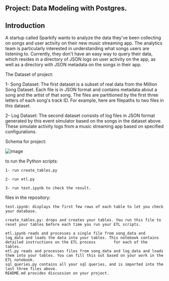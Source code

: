 Project: Data Modeling with Postgres.
-------------------------------------------------------------------------------------------------------------------------------------------------------------------------------
Introduction
-----------------------------------------------------------------------------
A startup called Sparkify wants to analyze the data they've been collecting on songs and user activity on their new music streaming app. The analytics team is particularly      interested in understanding what songs users are listening to. Currently, they don't have an easy way to query their data, which resides in a directory of JSON logs on user      activity on the app, as well as a directory with JSON metadata on the songs in their app.



The Dataset of project:

1- Song Dataset:
The first dataset is a subset of real data from the Million Song Dataset. Each file is in JSON format and contains metadata about a song and the artist of that song. The          files are partitioned by the first three letters of each song's track ID. For example, here are filepaths to two files in this dataset.

2- Log Dataset:
The second dataset consists of log files in JSON format generated by this event simulator based on the songs in the dataset above. These simulate activity logs from a music    streaming app based on specified configurations.

Schema for project:

![image](https://user-images.githubusercontent.com/52973147/100525293-948a9200-31d0-11eb-9f14-57b78d5aa3ae.png)






to run the Python scripts:


    1- run create_tables.py 

    2- run etl.py

    3- run test.ipynb to check the result.

files in the repository:

    test.ipynb: displays the first few rows of each table to let you check your database.

    create_tables.py: drops and creates your tables. You run this file to reset your tables before each time you run your ETL scripts.

    etl.ipynb reads and processes a single file from song_data and log_data and loads the data into your tables. This notebook contains detailed instructions on the ETL process        for each of the tables.
    etl.py reads and processes files from song_data and log_data and loads them into your tables. You can fill this out based on your work in the ETL notebook.
    sql_queries.py contains all your sql queries, and is imported into the last three files above.
    README.md provides discussion on your project.



